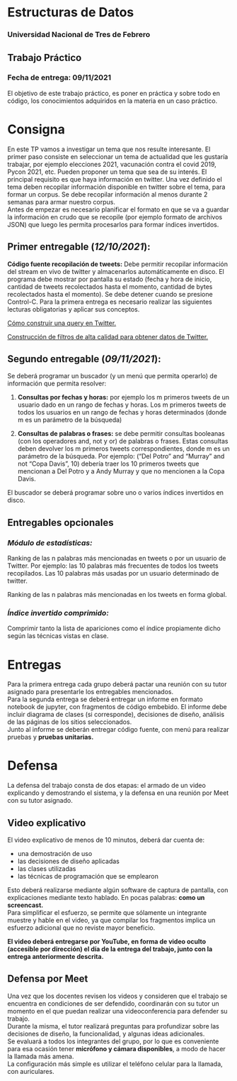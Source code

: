 # **Estructuras de Datos**

### Universidad Nacional de Tres de Febrero

## **Trabajo Práctico**

### Fecha de entrega: **09/11/2021**

El objetivo de este trabajo práctico, es poner en práctica y sobre todo en código, los
conocimientos adquiridos en la materia en un caso práctico.

# Consigna
En este TP vamos a investigar un tema que nos resulte interesante. El primer paso
consiste en seleccionar un tema de actualidad que les gustaría trabajar, por ejemplo
elecciones 2021, vacunación contra el covid 2019, Pycon 2021, etc. Pueden proponer
un tema que sea de su interés. El principal requisito es que haya información en
twitter. Una vez definido el tema deben recopilar información disponible en twitter
sobre el tema, para formar un corpus. Se debe recopilar información al menos durante 2
semanas para armar nuestro corpus. \
Antes de empezar es necesario planificar el formato en que se va a guardar la
información en crudo que se recopile (por ejemplo formato de archivos JSON) que luego
les permita procesarlos para formar índices invertidos.

## Primer entregable (***12/10/2021***):
**Código fuente recopilación de tweets:** Debe permitir recopilar información del
stream en vivo de twitter y almacenarlos automáticamente en disco. El programa
debe mostrar por pantalla su estado (fecha y hora de inicio, cantidad de tweets
recolectados hasta el momento, cantidad de bytes recolectados hasta el momento).
Se debe detener cuando se presione Control-C.
Para la primera entrega es necesario realizar las siguientes lecturas obligatorias y
aplicar sus conceptos.

[Cómo construir una query en Twitter.](https://developer.twitter.com/en/docs/twitter-api/tweets/search/integrate/build-a-query)

[Construcción de filtros de alta calidad para obtener datos de Twitter.](https://developer.twitter.com/en/docs/tutorials/building-high-quality-filters)

## Segundo entregable (***09/11/2021***):
Se deberá programar un buscador (y un menú que permita operarlo) de información
que permita resolver:
1. **Consultas por fechas y horas:** por ejemplo los m primeros tweets de un
usuario dado en un rango de fechas y horas. Los m primeros tweets de todos los
usuarios en un rango de fechas y horas determinados (donde m es un
parámetro de la búsqueda)

2. **Consultas de palabras o frases:** se debe permitir consultas booleanas (con
los operadores and, not y or) de palabras o frases. Estas consultas deben
devolver los m primeros tweets correspondientes, donde m es un parámetro de
la búsqueda.
Por ejemplo: (“Del Potro” and “Murray” and not “Copa Davis”, 10) debería traer los 10 primeros
tweets que mencionan a Del Potro y a Andy Murray y que no mencionen a la Copa Davis.

El buscador se deberá programar sobre uno o varios índices invertidos en disco.

## Entregables opcionales
### *Módulo de estadísticas:*

Ranking de las n palabras más mencionadas en tweets o por un usuario de Twitter. Por ejemplo:
las 10 palabras más frecuentes de todos los tweets recopilados. Las 10 palabras más usadas
por un usuario determinado de twitter.

Ranking de las n palabras más mencionadas en los tweets en forma global.

### *Índice invertido comprimido:*

Comprimir tanto la lista de apariciones como el índice propiamente dicho según las
técnicas vistas en clase.

# Entregas

Para la primera entrega cada grupo deberá pactar una reunión con su tutor asignado
para presentarle los entregables mencionados. \
Para la segunda entrega se deberá entregar un informe en formato notebook de jupyter,
con fragmentos de código embebido. El informe debe incluir diagrama de clases (si
corresponde), decisiones de diseño, análisis de las páginas de los sitios
seleccionados. \
Junto al informe se deberán entregar código fuente, con menú para realizar pruebas y
**pruebas unitarias.**

# Defensa
La defensa del trabajo consta de dos etapas: el armado de un video explicando y
demostrando el sistema, y la defensa en una reunión por Meet con su tutor asignado.

## Video explicativo
El video explicativo de menos de 10 minutos, deberá dar cuenta de:
* una demostración de uso
* las decisiones de diseño aplicadas
* las clases utilizadas
* las técnicas de programación que se emplearon

Esto deberá realizarse mediante algún software de captura de pantalla, con
explicaciones mediante texto hablado. En pocas palabras: **como un screencast.** \
Para simplificar el esfuerzo, se permite que sólamente un integrante muestre y hable
en el video, ya que compilar los fragmentos implica un esfuerzo adicional que no
reviste mayor beneficio.

**El video deberá entregarse por YouTube, en forma de video oculto (accesible por dirección) el día de la entrega del trabajo, junto con la entrega anteriormente descrita.**

## Defensa por Meet
Una vez que los docentes revisen los videos y consideren que el trabajo se encuentra
en condiciones de ser defendido, coordinarán con su tutor un momento en el que
puedan realizar una videoconferencia para defender su trabajo. \
Durante la misma, el tutor realizará preguntas para profundizar sobre las decisiones
de diseño, la funcionalidad, y algunas ideas adicionales. \
Se evaluará a todos los integrantes del grupo, por lo que es conveniente para esa
ocasión tener **micrófono y cámara disponibles**, a modo de hacer la llamada más
amena. \
La configuración más simple es utilizar el teléfono celular para la llamada, con
auriculares.